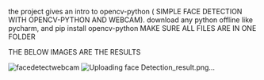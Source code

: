 the project gives an intro to opencv-python ( SIMPLE FACE DETECTION WITH OPENCV-PYTHON AND WEBCAM). download any python offline like pycharm, and pip install opencv-python
MAKE SURE ALL FILES ARE IN ONE FOLDER

THE BELOW IMAGES ARE THE RESULTS

![facedetectwebcam](https://github.com/ogonyesolomonoche/simple_object-detection_opencv/assets/72144102/a90a5ae9-e944-473a-8ac7-153d30e2166f)
![Uploading face Detection_result.png…]()
